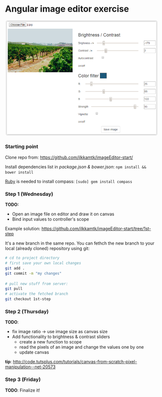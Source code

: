 # Angular image editor exercise

![Image editor screenshot](../images/image-editor-screenshot.png)

### Starting point

Clone repo from: https://github.com/ilkkamtk/imageEditor-start/

Install dependencies list in _package.json & bower.json_: `npm install && bower install`

[Ruby](https://www.ruby-lang.org/en/) is needed to install compass: `[sudo] gem install compass`

### Step 1 (Wednesday)

**TODO:** 

- Open an image file on editor and draw it on canvas
- Bind input values to controller's scope 

Example solution: https://github.com/ilkkamtk/imageEditor-start/tree/1st-step

It's a new branch in the same repo. You can fethch the new branch to your local (already cloned) repository using git:

```sh
# cd to project directory
# first save your own local changes
git add .
git commit -m "my changes"

# pull new stuff from server:
git pull
# activate the fetched branch
git checkout 1st-step 

```
 
### Step 2 (Thursday)

**TODO**:

- fix image ratio -> use image size as canvas size
- Add functionality to brightness & contrast sliders 
   - create a new function to scope
   - read the pixels of an image and change the values one by one
   - update canvas

**tip**: http://code.tutsplus.com/tutorials/canvas-from-scratch-pixel-manipulation--net-20573 

### Step 3 (Friday)

**TODO**: Finalize it! 

